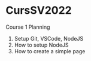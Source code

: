 # CursSV2022

Course 1 Planning

1. Setup Git, VSCode, NodeJS
2. How to setup NodeJS
3. How to create a simple page
